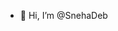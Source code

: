 - 👋 Hi, I’m @SnehaDeb
<!---
SnehaDeb/SnehaDeb is a ✨ special ✨ repository because its `README.md` (this file) appears on your GitHub profile.
You can click the Preview link to take a look at your changes.
--->
